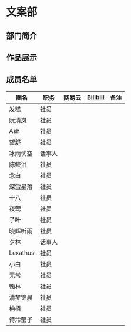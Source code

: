 # 文案部
## 部门简介
## 作品展示
## 成员名单
| 圈名 | 职务 | 网易云 | Bilibili | 备注 |
| ----- | ----- | ----- | ----- | ----- |
| 发糕 | 社员 ||||
| 阮清岚 | 社员 ||||
| Ash | 社员 ||||
| 望舒 | 社员 ||||
| 冰雨忧空 | 话事人 ||||
| 陈鲛泪 | 社员 ||||
| 念白 | 社员 ||||
| 深萤星落 | 社员 ||||
| 十八 | 社员 ||||
| 夜莺 | 社员 ||||
| 子叶 | 社员 ||||
| 晓辉听雨 | 社员 ||||
| 夕林 | 话事人 ||||
| Lexathus | 社员 ||||
| 小白 | 社员 ||||
| 无常 | 社员 ||||
| 翰林 | 社员 ||||
| 清梦锦晨 | 社员 ||||
| 柟栢 | 社员 ||||
| 诗泠莹子 | 社员 ||||